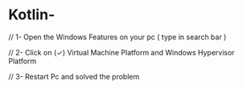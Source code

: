 # Kotlin-

// 1- Open the Windows Features on your pc ( type in search bar )

// 2- Click on (✓) Virtual Machine Platform and Windows Hypervisor Platform

// 3- Restart Pc and solved the problem
